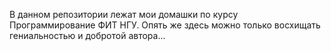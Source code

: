 В данном репозитории лежат мои домашки по курсу Программирование ФИТ НГУ. Опять же здесь можно только восхищать гениальностью и добротой автора...
